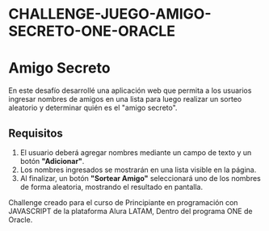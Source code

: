 ﻿# CHALLENGE-JUEGO-AMIGO-SECRETO-ONE-ORACLE
# Amigo Secreto

En este desafío desarrollé una aplicación web que permita a los usuarios ingresar nombres de amigos en una lista para luego realizar un sorteo aleatorio y determinar quién es el "amigo secreto".

## Requisitos

1. El usuario deberá agregar nombres mediante un campo de texto y un botón **"Adicionar"**.
2. Los nombres ingresados se mostrarán en una lista visible en la página.
3. Al finalizar, un botón **"Sortear Amigo"** seleccionará uno de los nombres de forma aleatoria, mostrando el resultado en pantalla.

Challenge creado para el curso de Principiante en programación con JAVASCRIPT de la plataforma Alura LATAM, Dentro del programa ONE de Oracle.
